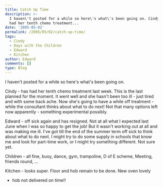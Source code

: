 ```yaml
---
title: Catch Up Time
description: >-
  I haven\'t posted for a while so here\'s what\'s been going on. Cindy - has
  had her tenth chemo treatment...
date: '2005-05-02'
permalink: /2005/05/02/catch-up-time/
tags:
  - Cindy
  - Days with the Children
  - Edward
  - Kitchen
author: Edward
comments: []
type: Blog
---
```


I haven\'t posted for a while so here\'s what\'s been going on.

Cindy - has had her tenth chemo treatment last week. This is the last
planned for the moment. It went well and she hasn\'t been too ill - just
tired and with some back ache. Now she\'s going to have a while off
treatment - while the consultant thinks about what to do next! Not that
many options left now apparently - something experimental possibly.

Edward - off sick again and has resigned. Not at all what I expected
last June when I was so happy to get the job! But it wasn\'t working out
at all and was making me ill. I\'ve got till the end of the summer term
off sick to think about what to do next. I might try to do some supply
in schools that know me and look for part-time work, or I might try
something different. Not sure yet.

Children - all fine, busy, dance, gym, trampoline, D of E scheme,
Meeting, friends round, ...

Kitchen - looks super. Floor and hob remain to be done. New oven lovely
- hob not delivered on time!!

